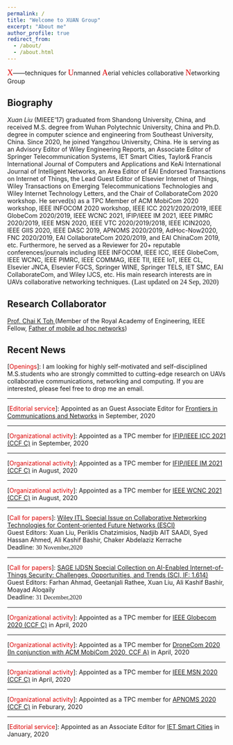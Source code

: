 ```yaml
---
permalink: /
title: "Welcome to XUAN Group"
excerpt: "About me"
author_profile: true
redirect_from: 
  - /about/
  - /about.html
---
```

<font color="#dd0000" face="黑体" size="4.5">X</font>——techniques for <font color="#dd0000" face="黑体" size="4.5">U</font>nmanned <font color="#dd0000" face="黑体" size="4.5">A</font>erial vehicles collaborative <font color="#dd0000" face="黑体" size="4.5">N</font>etworking Group  

Biography
--------
*Xuan Liu* (MIEEE’17) graduated from Shandong University, China, and received M.S. degree from Wuhan Polytechnic University, China and Ph.D. degree in computer science and engineering from Southeast University, China. Since 2020, he joined Yangzhou University, China. He is serving as an Advisory Editor of Wiley Engineering Reports, an Associate Editor of Springer Telecommunication Systems, IET Smart Cities, Taylor& Francis International Journal of Computers and Applications and KeAi International Journal of Intelligent Networks, an Area Editor of EAI Endorsed Transactions on Internet of Things, the Lead Guest Editor of Elsevier Internet of Things, Wiley Transactions on Emerging Telecommunications Technologies and Wiley Internet Technology Letters, and the Chair of CollaborateCom 2020 workshop. He served(s) as a TPC Member of ACM MobiCom 2020 workshop, IEEE INFOCOM 2020 workshop, IEEE ICC 2021/2020/2019, IEEE GlobeCom 2020/2019, IEEE WCNC 2021, IFIP/IEEE IM 2021, IEEE PIMRC 2020/2019, IEEE MSN 2020, IEEE VTC 2020/2019/2018, IEEE ICIN2020, IEEE GIIS 2020, IEEE DASC 2019, APNOMS 2020/2019, AdHoc-Now2020, FNC 2020/2019, EAI CollaborateCom 2020/2019, and EAI ChinaCom 2019, etc. Furthermore, he served as a Reviewer for 20+ reputable conferences/journals including IEEE INFOCOM, IEEE ICC, IEEE GlobeCom, IEEE WCNC, IEEE PIMRC, IEEE COMMAG, IEEE TII, IEEE IoT, IEEE CL, Elsevier JNCA, Elsevier FGCS, Springer WINE, Springer TELS, IET SMC, EAI CollaborateCom, and Wiley IJCS, etc. His main research interests are in UAVs  collaborative networking techniques. <font face="黑体" size="3">(Last updated on 24 Sep, 2020)</font>  

Research Collaborator
--------
<a href="http://dcs-en.site.nthu.edu.tw/p/404-1010-36677.php" target="_blank">Prof. Chai K Toh </a>(Member of the Royal Academy of Engineering, IEEE Fellow,  <a href="https://ruvid.org/ri-world/the-roads-of-the-future-will-talk-and-sing-charge-vehicle-and-turn-on-streetlights/" target="_blank">Father of mobile ad hoc networks</a>)

Recent News
--------
\[<font color="#dd0000">Openings</font>\]: I am looking for highly self-motivated and self-disciplined M.S.students who are strongly committed to cutting-edge research on UAVs collaborative communications, networking and computing. If you are interested, please feel free to drop me an email.  

--------
\[<font color="#dd0000">Editorial service</font>\]: Appointed as an Guest Associate Editor for <a href="https://www.frontiersin.org/journals/communications-and-networks/sections/wireless-communications#" target="_blank">Frontiers in Communications and Networks</a> in September, 2020    

--------
\[<font color="#dd0000">Organizational activity</font>\]: Appointed as a TPC member for <a href="https://icc2021.ieee-icc.org/" target="_blank">IFIP/IEEE ICC 2021 (CCF C)</a> in September, 2020  

--------
\[<font color="#dd0000">Organizational activity</font>\]: Appointed as a TPC member for <a href="https://im2021.ieee-im.org/" target="_blank">IFIP/IEEE IM 2021 (CCF C)</a> in August, 2020  

--------
\[<font color="#dd0000">Organizational activity</font>\]: Appointed as a TPC member for <a href="https://wcnc2021.ieee-wcnc.org/" target="_blank">IEEE WCNC 2021 (CCF C)</a> in August, 2020  

--------
\[<font color="#dd0000">Call for papers</font>\]: <a href="https://pericles.pericles-prod.literatumonline.com/pb-assets/assets/24761508/Special%20Issue%20on%20Collaborative%20Networking%20Technologies%20for%20Content-oriented%20Future%20Networks-20200214-1584634013460.pdf" target="_blank">Wiley ITL Special Issue on Collaborative Networking Technologies for Content-oriented Future Networks (ESCI)</a>  
Guest Editors: Xuan Liu, Periklis Chatzimisios, Nadjib AIT SAADI, Syed Hassan Ahmed, Ali Kashif Bashir, Chaker Abdelaziz Kerrache  
Deadline: <font face="黑体">30 November,2020</font>  

--------
\[<font color="#dd0000">Call for papers</font>\]: <a href="https://journals.sagepub.com/page/dsn/collections/special-issues/advances-in-ai-enabled-internet-of-things-security" target="_blank">SAGE IJDSN Special Collection on AI-Enabled Internet-of-Things Security: Challenges, Opportunities, and Trends (SCI, IF: 1.614)</a>  
Guest Editors: Farhan Ahmad, Geetanjali Rathee, Xuan Liu, Ali Kashif Bashir, Moayad Aloqaily  
Deadline: <font face="黑体">31 December,2020</font>   

--------
\[<font color="#dd0000">Organizational activity</font>\]: Appointed as a TPC member for <a href="https://globecom2020.ieee-globecom.org/" target="_blank">IEEE Globecom 2020 (CCF C)</a> in April, 2020  

--------
\[<font color="#dd0000">Organizational activity</font>\]: Appointed as a TPC member for <a href="http://dronecom.info/" target="_blank">DroneCom 2020 (In conjunction with ACM MobiCom 2020, CCF A)</a> in April, 2020  

--------
\[<font color="#dd0000">Organizational activity</font>\]: Appointed as a TPC member for <a href="https://conference.cs.cityu.edu.hk/msn2020/index.php" target="_blank">IEEE MSN 2020 (CCF C)</a> in April, 2020  

--------
\[<font color="#dd0000">Organizational activity</font>\]: Appointed as a TPC member for <a href="https://nmlab.korea.ac.kr/apnoms2020/" target="_blank">APNOMS 2020 (CCF C)</a> in Feburary, 2020

--------
\[<font color="#dd0000">Editorial service</font>\]: Appointed as an Associate Editor for <a href="https://digital-library.theiet.org/content/journals/iet-smc" target="_blank">IET Smart Cities</a> in January, 2020



